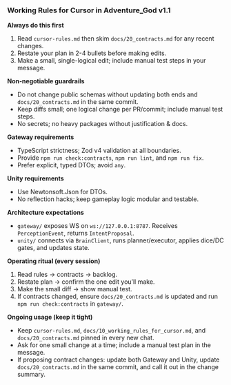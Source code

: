 ### Working Rules for Cursor in Adventure_God v1.1

**Always do this first**

1) Read `cursor-rules.md` then skim `docs/20_contracts.md` for any recent changes.
2) Restate your plan in 2-4 bullets before making edits.
3) Make a small, single-logical edit; include manual test steps in your message.

**Non‑negotiable guardrails**

- Do not change public schemas without updating both ends and `docs/20_contracts.md` in the same commit.
- Keep diffs small; one logical change per PR/commit; include manual test steps.
- No secrets; no heavy packages without justification & docs.

**Gateway requirements**

- TypeScript strictness; Zod v4 validation at all boundaries.
- Provide `npm run check:contracts`, `npm run lint`, and `npm run fix`.
- Prefer explicit, typed DTOs; avoid `any`.

**Unity requirements**

- Use Newtonsoft.Json for DTOs.
- No reflection hacks; keep gameplay logic modular and testable.

**Architecture expectations**

- `gateway/` exposes WS on `ws://127.0.0.1:8787`. Receives `PerceptionEvent`, returns `IntentProposal`.
- `unity/` connects via `BrainClient`, runs planner/executor, applies dice/DC gates, and updates state.

**Operating ritual (every session)**

1) Read rules → contracts → backlog.
2) Restate plan → confirm the one edit you’ll make.
3) Make the small diff → show manual test.
4) If contracts changed, ensure `docs/20_contracts.md` is updated and run `npm run check:contracts` in `gateway/`.

**Ongoing usage (keep it tight)**

- Keep `cursor-rules.md`, `docs/10_working_rules_for_cursor.md`, and `docs/20_contracts.md` pinned in every new chat.
- Ask for one small change at a time; include a manual test plan in the message.
- If proposing contract changes: update both Gateway and Unity, update `docs/20_contracts.md` in the same commit, and call it out in the change summary.


